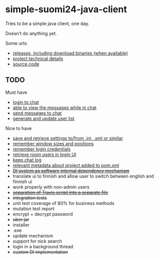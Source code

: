 simple-suomi24-java-client
==========================

Tries to be a simple java client, one day.

Doesn't do anything yet.

Some urls:

 - [releases, including download binaries (when available)](https://github.com/eis/simple-suomi24-java-client/releases)
 - [project technical details](http://eis.github.io/simple-suomi24-java-client)
 - [source code](https://github.com/eis/simple-suomi24-java-client)

TODO
----

Must have

 - [login to chat](https://github.com/eis/simple-suomi24-java-client/issues/1)
 - [able to view the messages while in chat](https://github.com/eis/simple-suomi24-java-client/issues/2)
 - [send messages to chat](https://github.com/eis/simple-suomi24-java-client/issues/3)
 - [generate and update user list](https://github.com/eis/simple-suomi24-java-client/issues/4)

Nice to have

 - [save and retrieve settings to/from .ini, .xml or similar](https://github.com/eis/simple-suomi24-java-client/issues/5)
 - [remember window sizes and positions](https://github.com/eis/simple-suomi24-java-client/issues/6)
 - [remember login credentials](https://github.com/eis/simple-suomi24-java-client/issues/7)
 - [retrieve room users in login UI](https://github.com/eis/simple-suomi24-java-client/issues/8)
 - [keep chat log](https://github.com/eis/simple-suomi24-java-client/issues/9)
 - [relevant metadata about project added to pom.xml](https://github.com/eis/simple-suomi24-java-client/issues/10)
 - ~~[DI system as software internal dependency mechanism](https://github.com/eis/simple-suomi24-java-client/issues/11)~~
 - translate ui to finnish and allow user to switch between english and finnish ui
 - work properly with non-admin users
 - ~~[separation of Travis script into a separate file](https://github.com/eis/simple-suomi24-java-client/issues/12)~~
 - ~~integration tests~~
 - unit test coverage of 80% for business methods
 - mutation test report
 - encrypt + decrypt password
 - ~~uber jar~~
 - installer
 - .exe
 - update mechanism
 - support for nick search
 - login in a background thread
 - ~~custom DI implementation~~
